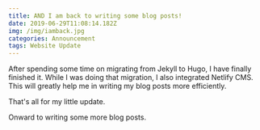 ```yaml
---
title: AND I am back to writing some blog posts!
date: 2019-06-29T11:08:14.182Z
img: /img/iamback.jpg
categories: Announcement
tags: Website Update
---
```

After spending some time on migrating from Jekyll to Hugo, I have finally finished it. While I was doing that migration, I also integrated Netlify CMS. This will greatly help me in writing my blog posts more efficiently.

That's all for my little update.

Onward to writing some more blog posts.
